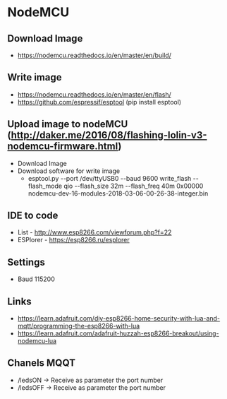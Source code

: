 # NodeMCU

## Download Image

* https://nodemcu.readthedocs.io/en/master/en/build/

## Write image

* https://nodemcu.readthedocs.io/en/master/en/flash/
* https://github.com/espressif/esptool (pip install esptool)


## Upload image to nodeMCU (http://daker.me/2016/08/flashing-lolin-v3-nodemcu-firmware.html)

* Download Image
* Download software for write image
	* esptool.py --port /dev/ttyUSB0 --baud 9600 write_flash --flash_mode qio --flash_size 32m --flash_freq 40m 0x00000 nodemcu-dev-16-modules-2018-03-06-00-26-38-integer.bin

## IDE to code

* List -  http://www.esp8266.com/viewforum.php?f=22
* ESPlorer - https://esp8266.ru/esplorer

## Settings

* Baud 115200


## Links

* https://learn.adafruit.com/diy-esp8266-home-security-with-lua-and-mqtt/programming-the-esp8266-with-lua
* https://learn.adafruit.com/adafruit-huzzah-esp8266-breakout/using-nodemcu-lua

## Chanels MQQT

* /ledsON -> Receive as parameter the port number
* /ledsOFF -> Receive as parameter the port number